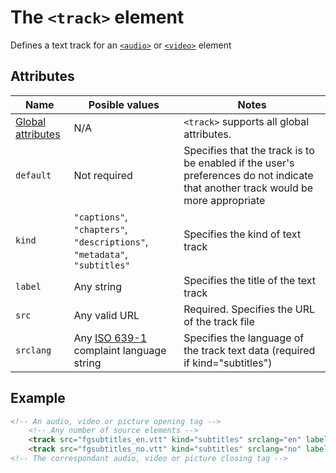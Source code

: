 # The `<track>` element
Defines a text track for an [`<audio>`](audio.md) or [`<video>`](video.md) element

## Attributes
| Name | Posible values | Notes |
|-|-|-|
| [Global attributes](../first-steps/global-attributes.md) | N/A | `<track>` supports all global attributes. |
| `default` | Not required | Specifies that the track is to be enabled if the user's preferences do not indicate that another track would be more appropriate |
| `kind` | `"captions"`, `"chapters"`, `"descriptions"`, `"metadata"`, `"subtitles"` | Specifies the kind of text track |
| `label` | Any string | Specifies the title of the text track |
| `src` | Any valid URL | Required. Specifies the URL of the track file |
| `srclang` | Any [ISO 639-1](https://www.loc.gov/standards/iso639-2/php/code_list.php) complaint language string | Specifies the language of the track text data (required if kind="subtitles") |

## Example
```html
<!-- An audio, video or picture opening tag -->
    <!-- Any number of source elements -->
    <track src="fgsubtitles_en.vtt" kind="subtitles" srclang="en" label="English">
    <track src="fgsubtitles_no.vtt" kind="subtitles" srclang="no" label="Norwegian">
<!-- The correspondant audio, video or picture closing tag -->
```
